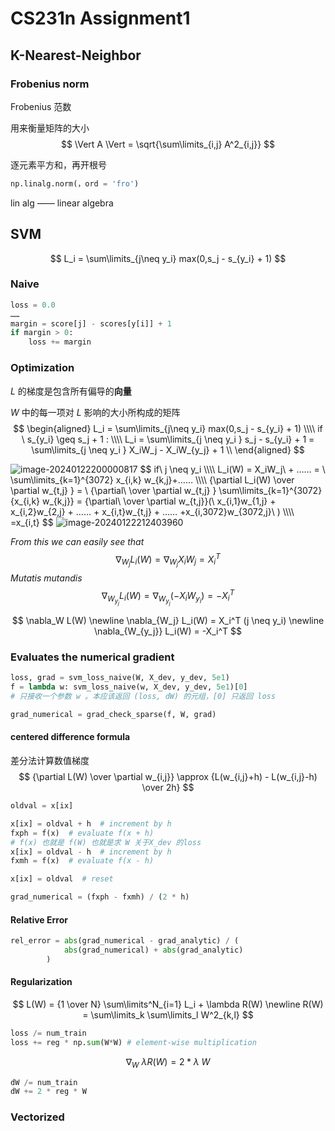 # CS231n Assignment1

## K-Nearest-Neighbor

### Frobenius norm

Frobenius 范数

用来衡量矩阵的大小
$$
\Vert A \Vert = \sqrt{\sum\limits_{i,j} A^2_{i,j}}
$$


逐元素平方和，再开根号

```python
np.linalg.norm(，ord = 'fro')
```

lin alg —— linear algebra

## SVM

$$
L_i = \sum\limits_{j\neq y_i} max(0,s_j - s_{y_i} + 1)
$$



### Naive

```python
loss = 0.0
……
margin = score[j] - scores[y[i]] + 1
if margin > 0:
	loss += margin
```

### Optimization



$L$ 的梯度是包含所有偏导的**向量**

$W$ 中的每一项对 $L$ 影响的大小所构成的矩阵
$$
\begin{aligned}
L_i = \sum\limits_{j\neq y_i} max(0,s_j - s_{y_i} + 1)
\\\\
if \ s_{y_i}  \geq s_j + 1 :
\\\\
L_i = \sum\limits_{j \neq y_i } s_j - s_{y_i} + 1 = \sum\limits_{j \neq y_i } X_iW_j - X_iW_{y_j} + 1
\\ 
\end{aligned}
$$


<img src="https://cdn.jsdelivr.net/gh/Men1scus/FigureBed@main/img/202401222000951.png" alt="image-20240122200000817"  />
$$
if\ j \neq y_i
\\\\
L_i(W) =  X_iW_j\ + ……  = \ \sum\limits_{k=1}^{3072} x_{i,k} w_{k,j}+……
\\\\
{\partial L_i(W) \over \partial w_{t,j} } =  \ {\partial\ \over \partial w_{t,j} } \sum\limits_{k=1}^{3072}  {x_{i,k} w_{k,j}} = {\partial\ \over \partial w_{t,j}}(\ x_{i,1}w_{1,j} + x_{i,2}w_{2,j} + …… + x_{i,t}w_{t,j} + …… +x_{i,3072}w_{3072,j}\ )
\\\\
=x_{i,t}
$$
<img src="https://cdn.jsdelivr.net/gh/Men1scus/FigureBed@main/img/202401222124092.png" alt="image-20240122212403960"  />

*From this we can easily see that* 
$$
\nabla_{W_j} L_i(W) = \nabla_{W_j}X_iW_j = X_i^T
$$
*Mutatis mutandis*
$$
\nabla_{W_{y_j}} L_i(W) = \nabla_{W_{y_j}}(-X_iW_{y_i}) = -X_i^T
$$

$$
\nabla_W L(W)
\newline
\nabla_{W_j} L_i(W) = X_i^T (j \neq y_i)
\newline
\nabla_{W_{y_j}} L_i(W) = -X_i^T
$$






### Evaluates the numerical gradient

  

```python
loss, grad = svm_loss_naive(W, X_dev, y_dev, 5e1)
f = lambda w: svm_loss_naive(w, X_dev, y_dev, 5e1)[0]
# 只接收一个参数 w 。本应该返回 (loss, dW) 的元组，[0] 只返回 loss 

grad_numerical = grad_check_sparse(f, W, grad)
```

#### **centered difference formula**

差分法计算数值梯度
$$
{\partial L(W) \over \partial w_{i,j}} \approx {L(w_{i,j}+h) - L(w_{i,j}-h) \over 2h}
$$


```python
oldval = x[ix]

x[ix] = oldval + h  # increment by h
fxph = f(x)  # evaluate f(x + h)
# f(x) 也就是 f(W) 也就是求 W 关于X_dev 的loss
x[ix] = oldval - h  # increment by h
fxmh = f(x)  # evaluate f(x - h)

x[ix] = oldval  # reset

grad_numerical = (fxph - fxmh) / (2 * h)
```

#### Relative Error

```python
rel_error = abs(grad_numerical - grad_analytic) / (
            abs(grad_numerical) + abs(grad_analytic)
        )
```



#### Regularization


$$
L(W) = {1 \over N} \sum\limits^N_{i=1} L_i + \lambda R(W)
\newline
R(W) = \sum\limits_k \sum\limits_l W^2_{k,l}
$$



```python
loss /= num_train
loss += reg * np.sum(W*W) # element-wise multiplication
```

$$
\nabla_W\ \lambda R(W) = 2 * \lambda \ W
$$

```python
dW /= num_train
dW += 2 * reg * W
```

### Vectorized

